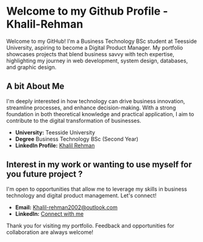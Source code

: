 #  Welcome to my Github Profile -Khalil-Rehman 

Welcome to my GitHub! I'm a Business Technology BSc student at Teesside University, aspiring to become a Digital Product Manager. My portfolio showcases projects that blend business savvy with tech expertise, highlighting my journey in web development, system design, databases, and graphic design.

## A bit About Me

I'm deeply interested in how technology can drive business innovation, streamline processes, and enhance decision-making. With a strong foundation in both theoretical knowledge and practical application, I aim to contribute to the digital transformation of businesses.

- **University:** Teesside University
- **Degree** Business Technology BSc (Second Year)
- **LinkedIn Profile:** [Khalil Rehman](https://www.linkedin.com/in/Khalilrehman02/)

## Interest in my work or wanting to use myself for you future project ? 

I'm open to opportunities that allow me to leverage my skills in business technology and digital product management. Let's connect!

- **Email:** Khalil-rehman2002@outlook.com
- **LinkedIn:** [Connect with me](https://www.linkedin.com/in/Khalilrehman02/)

Thank you for visiting my portfolio. Feedback and opportunities for collaboration are always welcome!
